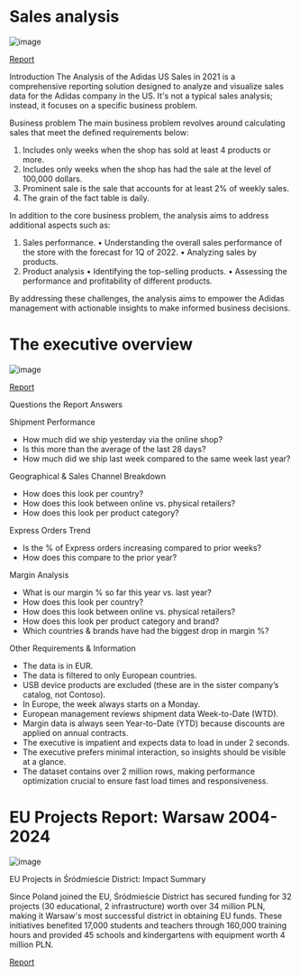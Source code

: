 # Sales analysis

![image](https://github.com/user-attachments/assets/38e60f77-10e5-43cc-a468-299b3fc01d75)

[Report](https://app.powerbi.com/links/Ign-5dwSeA?ctid=7fc665fc-e0a2-4dfe-ba20-844f7e249079&pbi_source=linkShare) 

Introduction
The Analysis of the Adidas US Sales in 2021 is a comprehensive reporting solution designed to analyze and visualize sales data for the Adidas company in the US. It's not a typical sales analysis; instead, it focuses on a specific business problem.

Business problem
The main business problem revolves around calculating sales that meet the defined requirements below:
1. Includes only weeks when the shop has sold at least 4 products or more.
2. Includes only weeks when the shop has had the sale at the level of 100,000 dollars.
3. Prominent sale is the sale that accounts for at least 2% of weekly sales.
4. The grain of the fact table is daily.

In addition to the core business problem, the analysis aims to address additional aspects such as:
1. Sales performance.
   •	Understanding the overall sales performance of the store with the forecast for 1Q of 2022.
   • Analyzing sales by products.
3. Product analysis
   •	Identifying the top-selling products.
   •	Assessing the performance and profitability of different products.

By addressing these challenges, the analysis aims to empower the Adidas management with actionable insights to make informed business decisions.


# The executive overview

![image](https://github.com/user-attachments/assets/3f1b7904-701c-417c-a2f4-5a13217df188)

[Report]()

Questions the Report Answers

Shipment Performance
* How much did we ship yesterday via the online shop?
* Is this more than the average of the last 28 days?
* How much did we ship last week compared to the same week last year?

Geographical & Sales Channel Breakdown
* How does this look per country?
* How does this look between online vs. physical retailers?
* How does this look per product category?

Express Orders Trend
* Is the % of Express orders increasing compared to prior weeks?
* How does this compare to the prior year?

Margin Analysis
* What is our margin % so far this year vs. last year?
* How does this look per country?
* How does this look between online vs. physical retailers?
* How does this look per product category and brand?
* Which countries & brands have had the biggest drop in margin %?

Other Requirements & Information
* The data is in EUR.
* The data is filtered to only European countries.
* USB device products are excluded (these are in the sister company’s catalog, not Contoso).
* In Europe, the week always starts on a Monday.
* European management reviews shipment data Week-to-Date (WTD).
* Margin data is always seen Year-to-Date (YTD) because discounts are applied on annual contracts.
* The executive is impatient and expects data to load in under 2 seconds.
* The executive prefers minimal interaction, so insights should be visible at a glance.
* The dataset contains over 2 million rows, making performance optimization crucial to ensure fast load times and responsiveness.


# EU Projects Report: Warsaw 2004-2024

![image](https://github.com/user-attachments/assets/7a4ffc07-afa7-4d15-a4a7-c2b2c270f553)

EU Projects in Śródmieście District: Impact Summary

Since Poland joined the EU, Śródmieście District has secured funding for 32 projects (30 educational, 2 infrastructure) worth over 34 million PLN, making it Warsaw's most successful district in obtaining EU funds. These initiatives benefited 17,000 students and teachers through 160,000 training hours and provided 45 schools and kindergartens with equipment worth 4 million PLN.

[Report](https://app.powerbi.com/links/QhI1JYcPTm?ctid=7fc665fc-e0a2-4dfe-ba20-844f7e249079&pbi_source=linkShare)
